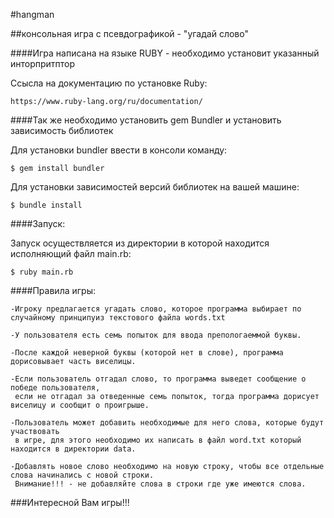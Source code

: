 
#hangman

##консольная игра с псевдографикой - "угадай слово"

####Игра написана на языке RUBY - необходимо установит указанный инторпритптор

   Ссысла на документацию по установке Ruby:
   
    https://www.ruby-lang.org/ru/documentation/

####Так же необходимо установить gem Bundler и установить зависимость библиотек

Для установки bundler ввести в консоли команду:
    
    $ gem install bundler
    
Для установки зависимостей версий библиотек на вашей машине:
   
    $ bundle install
    
####Запуск:

Запуск осуществляется из директории в которой находится исполняющий файл main.rb:

    $ ruby main.rb

####Правила игры:
    
    -Игроку предлагается угадать слово, которое программа выбирает по случайному принципуиз текстового файла words.txt
    
    -У пользователя есть семь попыток для ввода препологаеммой буквы.
    
    -После каждой неверной буквы (которой нет в слове), программа дорисовывает часть виселицы.
    
    -Если пользователь отгадал слово, то программа выведет сообщение о победе пользователя,
     если не отгадал за отведенные семь попыток, тогда программа дорисует виселицу и сообщит о проигрыше.
    
    -Пользователь может добавить необходимые для него слова, которые будут участвовать
     в игре, для этого необходимо их написать в файл word.txt который находится в директории data.
    
    -Добавлять новое слово необходимо на новую строку, чтобы все отдельные слова начинались с новой строки.
     Внимание!!! - не добавляйте слова в строки где уже имеются слова.
     
###Интересной Вам игры!!!
